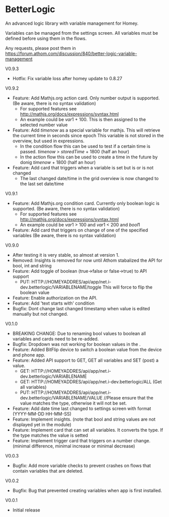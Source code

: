 # BetterLogic
An advanced logic library with variable management for Homey.

Variables can be managed from the settings screen. All variables must be defined before using them in the flows.

Any requests, please post them in https://forum.athom.com/discussion/840/better-logic-variable-management

V0.9.3
* Hotfix: Fix variable loss after homey update to 0.8.27


V0.9.2
* Feature: Add Mathjs.org action card. Only number output is supported. (Be aware, there is no syntax validation)
    * For supported features see http://mathjs.org/docs/expressions/syntax.html 
	* An example could be $var1$ + 100. This is then assigned to the selected number value
* Feature: Add $timenow$ as a special variable for mathjs. This will retrieve the current time in seconds since epoch This variable is not stored in the overview, but used in expressions.
	* In the condition flow this can be used to test if a certain time is passed. $timenow$ > $storedTime$ + 1800 (half an hour)
    * In the action flow this can be used to create a time in the future by donig $timenow$ + 1800 (half an hour)
* Feature: Add card that triggers when a variable is set but is or is not changed
	* The last changed date/time in the grid overview is now changed to the last set date/time

V0.9.1
* Feature: Add Mathjs.org condition card. Currently only boolean logic is supported. (Be aware, there is no syntax validation)
    * For supported features see http://mathjs.org/docs/expressions/syntax.html 
	* An example could be $var1$ > 100 and $var1$ < 200 and $bool1$
* Feature: Add card that triggers on change of one of the specified variables (Be aware, there is no syntax validation)

V0.9.0
* After testing it is very stable, so almost at version 1.
* Removed: Insights is removed for now until Athom stabalized the API for bool, int and string
* Feature: Add toggle of boolean (true->false or false->true) to API support
    * PUT: HTTP://HOMEYADDRES/api/app/net.i-dev.betterlogic/VARIABLENAME/toggle This will force to flip the boolean value
* Feature: Enable authorization on the API.	   
* Feature: Add 'text starts with' condition
* Bugfix: Dont change last changed timestamp when value is edited manually but not changed.

V0.1.0

* BREAKING CHANGE: Due to renaming bool values to boolean all variables and cards need to be re-added.
* Bugfix: Dropdown was not working for boolean values in the .
* Feature: Added BitFlip device to switch a boolean value from the device and phone app.
* Feature: Added API support to GET, GET all variables and SET (post) a value.
	* GET: HTTP://HOMEYADDRES/api/app/net.i-dev.betterlogic/VARIABLENAME
	* GET: HTTP://HOMEYADDRES/api/app/net.i-dev.betterlogic/ALL (Get all variables)
	* PUT: HTTP://HOMEYADDRES/api/app/net.i-dev.betterlogic/VARIABLENAME/VALUE  //Please ensure that the value matches the type, otherwise it will not be set.
* Feature: Add date time last changed to settings screen with format (YYYY-MM-DD HH-MM-SS)
* Feature: Implement insights. (note that bool and string values are not displayed yet in the module)
* Feature: Implement card that can set all variables. It converts the type. If the type matches the value is setted
* Feature: Implement trigger card that triggers on a number change. (minimal difference, minimal increase or minimal decrease)

V0.0.3
* Bugfix: Add more variable checks to prevent crashes on flows that contain variables that are deleted.

V0.0.2
* Bugfix: Bug that prevented creating variables when app is first installed. 

V0.0.1
* Initial release